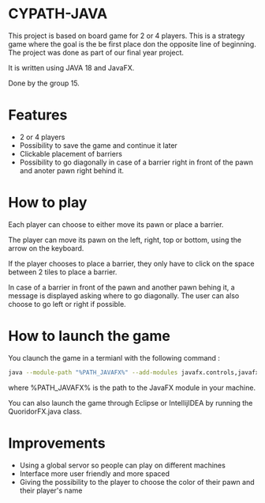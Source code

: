 # CYPATH-JAVA

This project is based on board game for 2 or 4 players. This is a strategy game where the goal is the be first place don the opposite line of beginning.
The project was done as part of our final year project.

It is written using JAVA 18 and JavaFX.

Done by the group 15.

# Features

- 2 or 4 players
- Possibility to save the game and continue it later
- Clickable placement of barriers
- Possibility to go diagonally in case of a barrier right in front of the pawn and anoter pawn right behind it.

# How to play

Each player can choose to either move its pawn or place a barrier.

The player can move its pawn on the left, right, top or bottom, using the arrow on the keyboard.

If the player chooses to place a barrier, they only have to click on the space between 2 tiles to place a barrier.

In case of a barrier in front of the pawn and another pawn behing it, a message is displayed asking where to go diagonally. The user can also choose to go left or right if possible.

# How to launch the game

You claunch the game in a termianl with the following command : 
```bash
java --module-path "%PATH_JAVAFX%" --add-modules javafx.controls,javafx.fxml, (...) -jar cy-path.jar 
``` 
where %PATH_JAVAFX% is the path to the JavaFX module in your machine.


You can also launch the game through Eclipse or IntellijIDEA by running the QuoridorFX.java class. 

# Improvements

- Using a global servor so people can play on different machines
- Interface more user friendly and more spaced
- Giving the possibility to the player to choose the color of their pawn and their player's name
